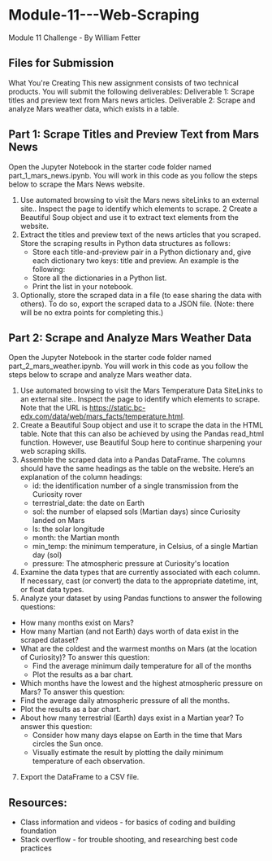 # Module-11---Web-Scraping
 Module 11 Challenge - By William Fetter

## Files for Submission

What You're Creating
This new assignment consists of two technical products. You will submit the following deliverables:
Deliverable 1: Scrape titles and preview text from Mars news articles.
Deliverable 2: Scrape and analyze Mars weather data, which exists in a table.

## Part 1: Scrape Titles and Preview Text from Mars News
Open the Jupyter Notebook in the starter code folder named part_1_mars_news.ipynb. You will work in this code as you follow the steps below to scrape the Mars News website.
1. Use automated browsing to visit the Mars news siteLinks to an external site.. Inspect the page to identify which elements to scrape.
2 Create a Beautiful Soup object and use it to extract text elements from the website.
3. Extract the titles and preview text of the news articles that you scraped. Store the scraping results in Python data structures as follows:
     - Store each title-and-preview pair in a Python dictionary and, give each dictionary two keys: title and preview. An example is the following:
     - Store all the dictionaries in a Python list.
     - Print the list in your notebook.
4. Optionally, store the scraped data in a file (to ease sharing the data with others). To do so, export the scraped data to a JSON file. (Note: there will be no extra points for completing this.)

## Part 2: Scrape and Analyze Mars Weather Data
Open the Jupyter Notebook in the starter code folder named part_2_mars_weather.ipynb. You will work in this code as you follow the steps below to scrape and analyze Mars weather data.
1. Use automated browsing to visit the Mars Temperature Data SiteLinks to an external site.. Inspect the page to identify which elements to scrape. Note that the URL is https://static.bc-edx.com/data/web/mars_facts/temperature.html.
2. Create a Beautiful Soup object and use it to scrape the data in the HTML table. Note that this can also be achieved by using the Pandas read_html function. However, use Beautiful Soup here to continue sharpening your web scraping skills.
3. Assemble the scraped data into a Pandas DataFrame. The columns should have the same headings as the table on the website. Here’s an explanation of the column headings:
    - id: the identification number of a single transmission from the Curiosity rover
    - terrestrial_date: the date on Earth
    - sol: the number of elapsed sols (Martian days) since Curiosity landed on Mars
    - ls: the solar longitude
    - month: the Martian month
    - min_temp: the minimum temperature, in Celsius, of a single Martian day (sol)
    - pressure: The atmospheric pressure at Curiosity's location
4. Examine the data types that are currently associated with each column. If necessary, cast (or convert) the data to the appropriate datetime, int, or float data types.
5. Analyze your dataset by using Pandas functions to answer the following questions:
  - How many months exist on Mars?
  - How many Martian (and not Earth) days worth of data exist in the scraped dataset?
  - What are the coldest and the warmest months on Mars (at the location of Curiosity)? To answer this question:
    - Find the average minimum daily temperature for all of the months
    - Plot the results as a bar chart.
  - Which months have the lowest and the highest atmospheric pressure on Mars? To answer this question:
  - Find the average daily atmospheric pressure of all the months.
  - Plot the results as a bar chart.
  - About how many terrestrial (Earth) days exist in a Martian year? To answer this question:
    - Consider how many days elapse on Earth in the time that Mars circles the Sun once.
    - Visually estimate the result by plotting the daily minimum temperature of each observation.
7. Export the DataFrame to a CSV file.

## Resources:
 - Class information and videos - for basics of coding and building foundation
 - Stack overflow - for trouble shooting, and researching best code practices


